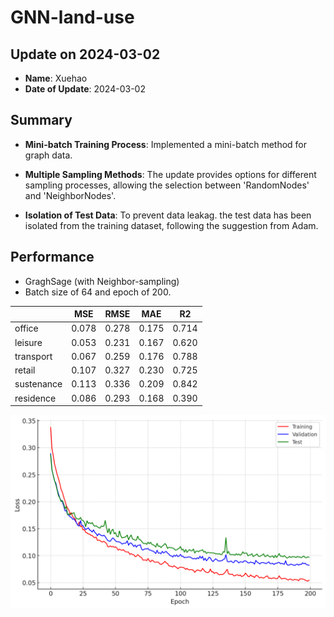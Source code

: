 # GNN-land-use


## Update on 2024-03-02
- **Name**: Xuehao
- **Date of Update**: 2024-03-02

## Summary

- **Mini-batch Training Process**: Implemented a mini-batch method for graph data.

- **Multiple Sampling Methods**: The update provides options for different sampling processes, allowing the selection between 'RandomNodes' and 'NeighborNodes'. 

- **Isolation of Test Data**: To prevent data leakag. the test data has been isolated from the training dataset, following the suggestion from Adam.


## Performance

 - GraghSage (with Neighbor-sampling) 
 - Batch size of 64 and epoch of 200.

|            | MSE   | RMSE  | MAE   | R2    |
|------------|-------|-------|-------|-------|
| office     | 0.078 | 0.278 | 0.175 | 0.714 |
| leisure    | 0.053 | 0.231 | 0.167 | 0.620 |
| transport  | 0.067 | 0.259 | 0.176 | 0.788 |
| retail     | 0.107 | 0.327 | 0.230 | 0.725 |
| sustenance | 0.113 | 0.336 | 0.209 | 0.842 |
| residence  | 0.086 | 0.293 | 0.168 | 0.390 |

![training process](visualisation/loss_plot.png)